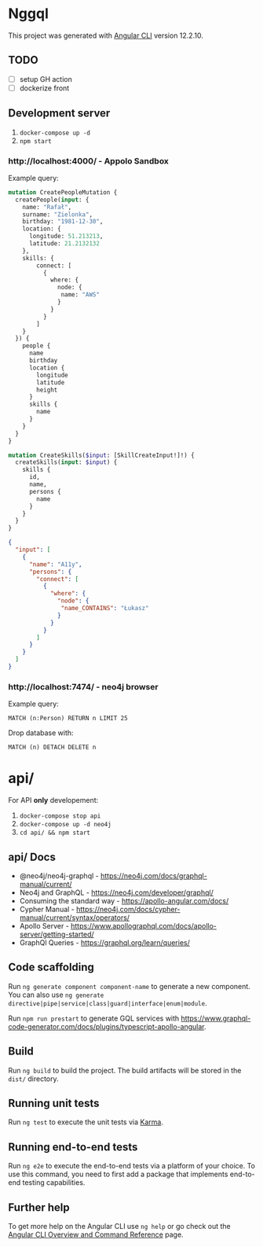 # Nggql

This project was generated with [Angular CLI](https://github.com/angular/angular-cli) version 12.2.10.

## TODO

- [ ] setup GH action
- [ ] dockerize front

## Development server

1. `docker-compose up -d`
2. `npm start`

### http://localhost:4000/ - Appolo Sandbox

Example query:

```graphql
mutation CreatePeopleMutation {
  createPeople(input: {
    name: "Rafał",
    surname: "Zielonka",
    birthday: "1981-12-30",
    location: {
      longitude: 51.213213,
      latitude: 21.2132132
    },
    skills: {
        connect: [
          {
            where: {
              node: {
               name: "AWS"
              }
            }
          }
        ]
    }
  }) {
    people {
      name
      birthday
      location {
        longitude
        latitude
        height
      }
      skills {
        name
      }
    }
  }
}
```

```graphql
mutation CreateSkills($input: [SkillCreateInput!]!) {
  createSkills(input: $input) {
    skills {
      id,
      name,
      persons {
        name
      }
    }
  }
}
```
```json
{
  "input": [
    {
      "name": "A11y",
      "persons": {
        "connect": [
          {
            "where": {
              "node": {
               "name_CONTAINS": "Łukasz"
              }
            }
          }
        ]
      }
    }
  ]
}
```

### http://localhost:7474/ - neo4j browser

Example query:

```cypher
MATCH (n:Person) RETURN n LIMIT 25
```
Drop database with: 

```cypher
MATCH (n) DETACH DELETE n
```

# api/

For API __only__ developement:

1. `docker-compose stop api`
2. `docker-compose up -d neo4j`
3. `cd api/ && npm start`

## api/ Docs

- @neo4j/neo4j-graphql -  https://neo4j.com/docs/graphql-manual/current/
- Neo4j and GraphQL - https://neo4j.com/developer/graphql/
- Consuming the standard way - https://apollo-angular.com/docs/
- Cypher Manual - https://neo4j.com/docs/cypher-manual/current/syntax/operators/
- Apollo Server - https://www.apollographql.com/docs/apollo-server/getting-started/
- GraphQl Queries - https://graphql.org/learn/queries/


## Code scaffolding

Run `ng generate component component-name` to generate a new component. You can also use `ng generate directive|pipe|service|class|guard|interface|enum|module`.

Run `npm run prestart` to generate GQL services with https://www.graphql-code-generator.com/docs/plugins/typescript-apollo-angular.

## Build

Run `ng build` to build the project. The build artifacts will be stored in the `dist/` directory.

## Running unit tests

Run `ng test` to execute the unit tests via [Karma](https://karma-runner.github.io).

## Running end-to-end tests

Run `ng e2e` to execute the end-to-end tests via a platform of your choice. To use this command, you need to first add a package that implements end-to-end testing capabilities.

## Further help

To get more help on the Angular CLI use `ng help` or go check out the [Angular CLI Overview and Command Reference](https://angular.io/cli) page.
